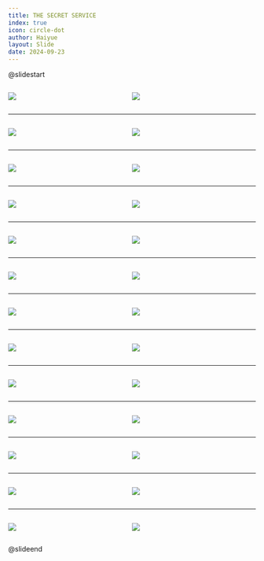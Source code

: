 ```yaml
---
title: THE SECRET SERVICE
index: true
icon: circle-dot
author: Haiyue
layout: Slide
date: 2024-09-23
---
```

 
@slidestart

<div style="display:flex">
<div style="flex:1">

![](/reading/english/Level-U/THE%20SECRET%20SERVICE/001.webp)
</div>
<div style="flex:1">

![](/reading/english/Level-U/THE%20SECRET%20SERVICE/002.webp)
</div>
</div>

---

<div style="display:flex">
<div style="flex:1">

![](/reading/english/Level-U/THE%20SECRET%20SERVICE/003.webp)
</div>
<div style="flex:1">

![](/reading/english/Level-U/THE%20SECRET%20SERVICE/004.webp)
</div>
</div>

---

<div style="display:flex">
<div style="flex:1">

![](/reading/english/Level-U/THE%20SECRET%20SERVICE/005.webp)
</div>
<div style="flex:1">

![](/reading/english/Level-U/THE%20SECRET%20SERVICE/006.webp)
</div>
</div>

---

<div style="display:flex">
<div style="flex:1">

![](/reading/english/Level-U/THE%20SECRET%20SERVICE/007.webp)
</div>
<div style="flex:1">

![](/reading/english/Level-U/THE%20SECRET%20SERVICE/008.webp)
</div>
</div>

---

<div style="display:flex">
<div style="flex:1">

![](/reading/english/Level-U/THE%20SECRET%20SERVICE/009.webp)
</div>
<div style="flex:1">

![](/reading/english/Level-U/THE%20SECRET%20SERVICE/010.webp)
</div>
</div>

---

<div style="display:flex">
<div style="flex:1">

![](/reading/english/Level-U/THE%20SECRET%20SERVICE/011.webp)
</div>
<div style="flex:1">

![](/reading/english/Level-U/THE%20SECRET%20SERVICE/012.webp)
</div>
</div>

---

<div style="display:flex">
<div style="flex:1">

![](/reading/english/Level-U/THE%20SECRET%20SERVICE/013.webp)
</div>
<div style="flex:1">

![](/reading/english/Level-U/THE%20SECRET%20SERVICE/014.webp)
</div>
</div>

---

<div style="display:flex">
<div style="flex:1">

![](/reading/english/Level-U/THE%20SECRET%20SERVICE/015.webp)
</div>
<div style="flex:1">

![](/reading/english/Level-U/THE%20SECRET%20SERVICE/016.webp)
</div>
</div>

---

<div style="display:flex">
<div style="flex:1">

![](/reading/english/Level-U/THE%20SECRET%20SERVICE/017.webp)
</div>
<div style="flex:1">

![](/reading/english/Level-U/THE%20SECRET%20SERVICE/018.webp)
</div>
</div>

---

<div style="display:flex">
<div style="flex:1">

![](/reading/english/Level-U/THE%20SECRET%20SERVICE/019.webp)
</div>
<div style="flex:1">

![](/reading/english/Level-U/THE%20SECRET%20SERVICE/020.webp)
</div>
</div>

---

<div style="display:flex">
<div style="flex:1">

![](/reading/english/Level-U/THE%20SECRET%20SERVICE/021.webp)
</div>
<div style="flex:1">

![](/reading/english/Level-U/THE%20SECRET%20SERVICE/022.webp)
</div>
</div>

---

<div style="display:flex">
<div style="flex:1">

![](/reading/english/Level-U/THE%20SECRET%20SERVICE/023.webp)
</div>
<div style="flex:1">

![](/reading/english/Level-U/THE%20SECRET%20SERVICE/024.webp)
</div>
</div>

---

<div style="display:flex">
<div style="flex:1">

![](/reading/english/Level-U/THE%20SECRET%20SERVICE/025.webp)
</div>
<div style="flex:1">

![](/reading/english/Level-U/THE%20SECRET%20SERVICE/026.webp)
</div>
</div>

@slideend